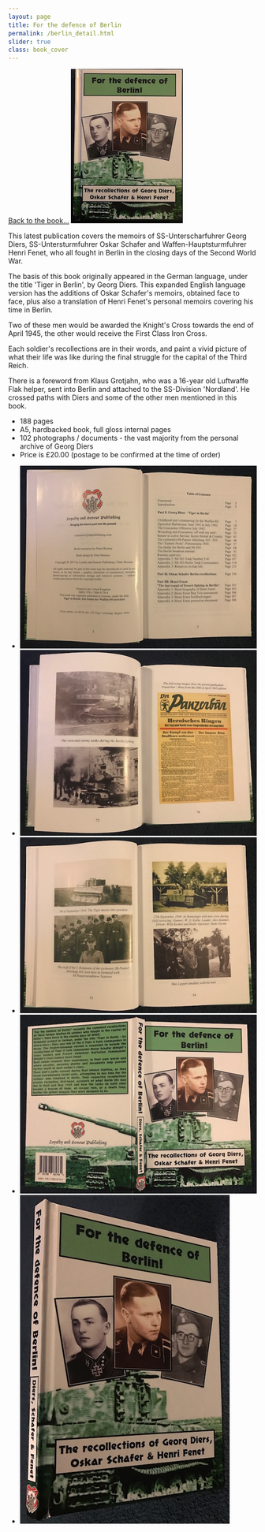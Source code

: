 ```yaml
---
layout: page
title: For the defence of Berlin
permalink: /berlin_detail.html
slider: true
class: book_cover
---
```

<a href="./berlin.html" class="underline">Back to the book...</a>
<img src="./assets/Berlin front cover.jpg" id="detail" class="center"/>
<p>This latest publication covers the memoirs of SS-Unterscharfuhrer Georg Diers, SS-Untersturmfuhrer Oskar Schafer and Waffen-Hauptsturmfuhrer Henri Fenet, who all fought in Berlin in the closing days of the Second World War.</p>
<p>The basis of this book originally appeared in the German language, under the title 'Tiger in Berlin', by Georg Diers. This expanded English language version has the additions of Oskar Schafer's memoirs, obtained face to face, plus also a translation of Henri Fenet's personal memoirs covering his time in Berlin.</p>
<p>Two of these men would be awarded the Knight's Cross towards the end of April 1945, the other would receive the First Class Iron Cross.</p>
<p>Each soldier's recollections are in their words, and paint a vivid picture of what their life was like during the final struggle for the capital of the Third Reich.</p>
<p>There is a foreword from Klaus Grotjahn, who was a 16-year old Luftwaffe Flak helper, sent into Berlin and attached to the SS-Division 'Nordland'. He crossed paths with Diers and some of the other men mentioned in this book.</p>
<ul class="over">
  <li>188 pages</li>
  <li>A5, hardbacked book, full gloss internal pages</li>
  <li>102 photographs / documents - the vast majority from the personal archive of Georg Diers</li>
  <li>Price is £20.00 (postage to be confirmed at the time of order)</li>
</ul>

<div id="folio" class="svwp">
  <ul>
    <li><img alt="Contents page" src="./assets/Berlin content.jpg" /></li>
    <li><img alt="Internal page" src="./assets/Berlin internal.jpg" /></li>
    <li><img alt="Additional internals" src="./assets/Berlin internal 2.jpg" /></li>
    <li><img alt="Full cover" src="./assets/Berlin full cover.jpg" /></li>
    <li><img alt="Cover edge" src="./assets/Berlin cover edge.jpg" /></li>
  </ul>
</div>
